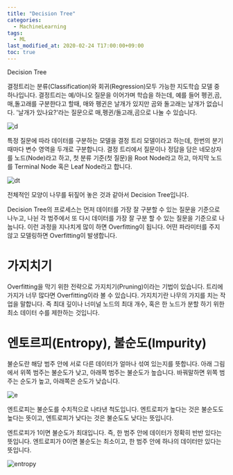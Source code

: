 ```yaml
---
title: "Decision Tree"
categories: 
  - MachineLearning
tags:
  - ML
last_modified_at: 2020-02-24 T17:00:00+09:00
toc: true
---
```


Decision Tree

결정트리는 분류(Classification)와 회귀(Regression)모두 가능한 지도학습 모델 중 하나입니다.
결정트리는 예/아니오 질문을 이어가며 학습을 하는데,
예를 들어 펭귄,곰,매,돌고래를 구분한다고 할때,
매와 펭귄은 날개가 있지만 곰와 돌고래는 날개가 없습니다.
'날개가 있나요?'라는 질문으로 매,펭귄/돌고래,곰으로 나눌 수 있습니다.




![d](https://user-images.githubusercontent.com/58400107/148207569-3127f981-0548-4246-b44c-9232011f4f31.png)



특정 질문에 따라 데이터를 구분하는 모델을 결정 트리 모델이라고 하는데,
한번의 분기 때마다 변수 영역을 두개로 구분합니다.
결정 트리에서 질문이나 정답을 담은 네모상자를 노드(Node)라고 하고,
첫 분류 기준(첫 질문)을 Root Node라고 하고, 마지막 노드를 Terminal Node 혹은 Leaf Node라고 합니다.



![dt](https://user-images.githubusercontent.com/58400107/148207571-0be01c25-d7b9-41ae-976f-bbf65d76dd67.png)



전체적인 모양이 나무를 뒤짚어 놓은 것과 같아서 Decision Tree입니다.


Decision Tree의 프로세스는 먼저 데이터를 가장 잘 구분할 수 있는 질문을 기준으로 나누고,
나뉜 각 범주에서 또 다시 데이터를 가장 잘 구분 할 수 있는 질문을 기준으로 나눕니다.
이런 과정을 지나치게 많이 하면 Overfitting이 됩니다.
어떤 파라미터를 주지 않고 모델링하면 Overfitting이 발생합니다.



# 가지치기

Overfitting을 막기 위한 전략으로 가지치기(Pruning)이라는 기법이 있습니다.
트리에 가지가 너무 많다면 Overfitting이라 볼 수 있습니다.
가지치기란 나무의 가지를 치는 작업을 말합니다.
즉 최대 깊이나 너미널 노드의 최대 개수, 혹은 한 노드가 분할 하기 위한 최소 데이터 수를 제한하는 것입니다.

# 엔토르피(Entropy), 불순도(Impurity)


불순도란 해당 범주 안에 서로 다른 데이터가 얼마나 섞여 있는지를 뜻합니다.
아래 그림에서 위쪽 범주는 불순도가 낮고, 아래쪽 범주는 불순도가 높습니다.
바꿔말하면 위쪽 범주는 순도가 높고, 아래쪽은 순도가 낮습니다.



![e](https://user-images.githubusercontent.com/58400107/148207576-338bfdda-f005-432c-9799-50dc3322e3b9.png)




엔트로피는 불순도를 수치적으로 나타낸 척도입니다.
엔트로피가 높다는 것은 불순도도 높다는 뜻이고,
엔트로피가 낮다는 것은 불순도도 낮다는 뜻입니다.

엔트로피가 1이면 불순도가 최대입니다.
즉, 한 범주 안에 데이터가 정확히 반반 있다는 뜻입니다.
엔트로피가 0이면 불순도는 최소이고, 한 범주 안에 하나의 데이터만 있다는 뜻입니다.



![entropy](https://user-images.githubusercontent.com/58400107/148207565-2316a945-bd25-4b82-a271-acd011b74e73.png)






